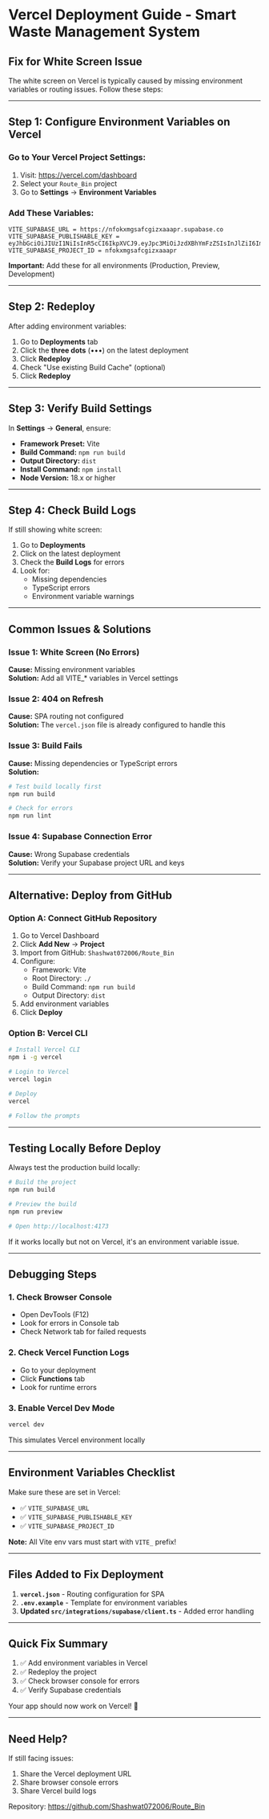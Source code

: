 # Vercel Deployment Guide - Smart Waste Management System

## Fix for White Screen Issue

The white screen on Vercel is typically caused by missing environment variables or routing issues. Follow these steps:

---

## Step 1: Configure Environment Variables on Vercel

### Go to Your Vercel Project Settings:
1. Visit: https://vercel.com/dashboard
2. Select your `Route_Bin` project
3. Go to **Settings** → **Environment Variables**

### Add These Variables:
```
VITE_SUPABASE_URL = https://nfokxmgsafcgizxaaapr.supabase.co
VITE_SUPABASE_PUBLISHABLE_KEY = eyJhbGciOiJIUzI1NiIsInR5cCI6IkpXVCJ9.eyJpc3MiOiJzdXBhYmFzZSIsInJlZiI6Im5mb2t4bWdzYWZjZ2l6eGFhYXByIiwicm9sZSI6ImFub24iLCJpYXQiOjE3NjA0NTM3NDYsImV4cCI6MjA3NjAyOTc0Nn0._20aHduiDfUuNYqI6a7XMxbHyv9KWKQYwJsMPvcvMpo
VITE_SUPABASE_PROJECT_ID = nfokxmgsafcgizxaaapr
```

**Important:** Add these for all environments (Production, Preview, Development)

---

## Step 2: Redeploy

After adding environment variables:
1. Go to **Deployments** tab
2. Click the **three dots** (•••) on the latest deployment
3. Click **Redeploy**
4. Check "Use existing Build Cache" (optional)
5. Click **Redeploy**

---

## Step 3: Verify Build Settings

In **Settings** → **General**, ensure:

- **Framework Preset:** Vite
- **Build Command:** `npm run build`
- **Output Directory:** `dist`
- **Install Command:** `npm install`
- **Node Version:** 18.x or higher

---

## Step 4: Check Build Logs

If still showing white screen:

1. Go to **Deployments**
2. Click on the latest deployment
3. Check the **Build Logs** for errors
4. Look for:
   - Missing dependencies
   - TypeScript errors
   - Environment variable warnings

---

## Common Issues & Solutions

### Issue 1: White Screen (No Errors)
**Cause:** Missing environment variables  
**Solution:** Add all VITE_* variables in Vercel settings

### Issue 2: 404 on Refresh
**Cause:** SPA routing not configured  
**Solution:** The `vercel.json` file is already configured to handle this

### Issue 3: Build Fails
**Cause:** Missing dependencies or TypeScript errors  
**Solution:** 
```bash
# Test build locally first
npm run build

# Check for errors
npm run lint
```

### Issue 4: Supabase Connection Error
**Cause:** Wrong Supabase credentials  
**Solution:** Verify your Supabase project URL and keys

---

## Alternative: Deploy from GitHub

### Option A: Connect GitHub Repository

1. Go to Vercel Dashboard
2. Click **Add New** → **Project**
3. Import from GitHub: `Shashwat072006/Route_Bin`
4. Configure:
   - Framework: Vite
   - Root Directory: `./`
   - Build Command: `npm run build`
   - Output Directory: `dist`
5. Add environment variables
6. Click **Deploy**

### Option B: Vercel CLI

```bash
# Install Vercel CLI
npm i -g vercel

# Login to Vercel
vercel login

# Deploy
vercel

# Follow the prompts
```

---

## Testing Locally Before Deploy

Always test the production build locally:

```bash
# Build the project
npm run build

# Preview the build
npm run preview

# Open http://localhost:4173
```

If it works locally but not on Vercel, it's an environment variable issue.

---

## Debugging Steps

### 1. Check Browser Console
- Open DevTools (F12)
- Look for errors in Console tab
- Check Network tab for failed requests

### 2. Check Vercel Function Logs
- Go to your deployment
- Click **Functions** tab
- Look for runtime errors

### 3. Enable Vercel Dev Mode
```bash
vercel dev
```
This simulates Vercel environment locally

---

## Environment Variables Checklist

Make sure these are set in Vercel:

- ✅ `VITE_SUPABASE_URL`
- ✅ `VITE_SUPABASE_PUBLISHABLE_KEY`
- ✅ `VITE_SUPABASE_PROJECT_ID`

**Note:** All Vite env vars must start with `VITE_` prefix!

---

## Files Added to Fix Deployment

1. **`vercel.json`** - Routing configuration for SPA
2. **`.env.example`** - Template for environment variables
3. **Updated `src/integrations/supabase/client.ts`** - Added error handling

---

## Quick Fix Summary

1. ✅ Add environment variables in Vercel
2. ✅ Redeploy the project
3. ✅ Check browser console for errors
4. ✅ Verify Supabase credentials

Your app should now work on Vercel! 🚀

---

## Need Help?

If still facing issues:
1. Share the Vercel deployment URL
2. Share browser console errors
3. Share Vercel build logs

Repository: https://github.com/Shashwat072006/Route_Bin
